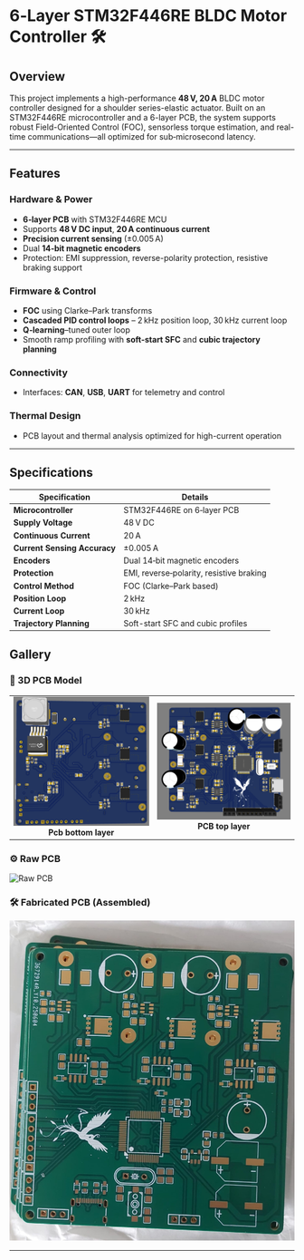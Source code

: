 # 6‑Layer STM32F446RE BLDC Motor Controller 🛠️

## Overview  
This project implements a high-performance **48 V, 20 A** BLDC motor controller designed for a shoulder series-elastic actuator. Built on an STM32F446RE microcontroller and a 6-layer PCB, the system supports robust Field-Oriented Control (FOC), sensorless torque estimation, and real-time communications—all optimized for sub‑microsecond latency.

---

## Features  

### Hardware & Power  
- **6‑layer PCB** with STM32F446RE MCU  
- Supports **48 V DC input**, **20 A continuous current**  
- **Precision current sensing** (±0.005 A)  
- Dual **14‑bit magnetic encoders**  
- Protection: EMI suppression, reverse-polarity protection, resistive braking support  

### Firmware & Control  
- **FOC** using Clarke–Park transforms  
- **Cascaded PID control loops** – 2 kHz position loop, 30 kHz current loop  
- **Q‑learning**–tuned outer loop  
- Smooth ramp profiling with **soft-start SFC** and **cubic trajectory planning**  

### Connectivity  
- Interfaces: **CAN**, **USB**, **UART** for telemetry and control  

### Thermal Design  
- PCB layout and thermal analysis optimized for high-current operation

---

## Specifications

| Specification               | Details                                                                  |
|-----------------------------|--------------------------------------------------------------------------|
| **Microcontroller**         | STM32F446RE on 6‑layer PCB                                               |
| **Supply Voltage**          | 48 V DC                                                                  |
| **Continuous Current**      | 20 A                                                                     |
| **Current Sensing Accuracy**| ±0.005 A                                                                 |
| **Encoders**                | Dual 14‑bit magnetic encoders                                            |
| **Protection**              | EMI, reverse‑polarity, resistive braking                                 |
| **Control Method**          | FOC (Clarke–Park based)                                                  |
| **Position Loop**           | 2 kHz                                                                    |
| **Current Loop**            | 30 kHz                                                                   |
| **Trajectory Planning**     | Soft-start SFC and cubic profiles                                        |

## Gallery  

### 🔧 3D PCB Model  
<table>
  <tr>
    <td align="center">
      <img src="Havoc_back.png" alt="Raw PCB" width="300px"/><br/>
      <strong>Pcb bottom layer</strong>
    </td>
    <td align="center">
      <img src="Havoc_front.png" alt="Fabricated PCB" width="300px"/><br/>
      <strong>PCB top layer</strong>
    </td>
  </tr>
</table>


### ⚙️ Raw PCB  
![Raw PCB]("Havoc_pcb.Png")  


### 🛠️ Fabricated PCB (Assembled)  
![Fabricated PCB](Havoc_p.jpeg)  

---
